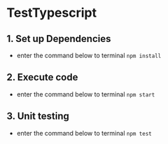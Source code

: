 # TestTypescript

## 1. Set up Dependencies
- enter the command below to terminal
`npm install `

## 2. Execute code
- enter the command below to terminal 
  <code>npm start</code>

## 3. Unit testing
- enter the command below to terminal 
  `npm test`